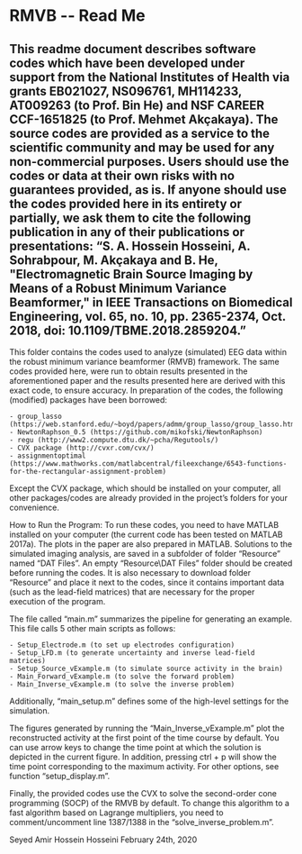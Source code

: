 # RMVB -- Read Me

  This readme document describes software codes which have been developed under support from the National Institutes of Health via grants EB021027, NS096761, MH114233, AT009263 (to Prof. Bin He) and NSF CAREER CCF-1651825 (to Prof. Mehmet Akçakaya). 
The source codes are provided as a service to the scientific community and may be used for any non-commercial purposes.  Users should use the codes or data at their own risks with no guarantees provided, as is. If anyone should use the codes provided here in its entirety or partially, we ask them to cite the following publication in any of their publications or presentations:
“S. A. Hossein Hosseini, A. Sohrabpour, M. Akçakaya and B. He, "Electromagnetic Brain Source Imaging by Means of a Robust Minimum Variance Beamformer," in IEEE Transactions on Biomedical Engineering, vol. 65, no. 10, pp. 2365-2374, Oct. 2018, doi: 10.1109/TBME.2018.2859204.”
------------------------------------------------------------------------------------------------------------------------------------------

  This folder contains the codes used to analyze (simulated) EEG data within the robust minimum variance beamformer (RMVB) framework. The same codes provided here, were run to obtain results presented in the aforementioned paper and the results presented here are derived with this exact code, to ensure accuracy.
  In preparation of the codes, the following (modified) packages have been borrowed:
  
    - group_lasso (https://web.stanford.edu/~boyd/papers/admm/group_lasso/group_lasso.html)
    - NewtonRaphson_0.5 (https://github.com/mikofski/NewtonRaphson)
    - regu (http://www2.compute.dtu.dk/~pcha/Regutools/)
    - CVX package (http://cvxr.com/cvx/)
    - assignmentoptimal (https://www.mathworks.com/matlabcentral/fileexchange/6543-functions-for-the-rectangular-assignment-problem)

  Except the CVX package, which should be installed on your computer, all other packages/codes are already provided in the project’s folders for your convenience.

How to Run the Program:
  To run these codes, you need to have MATLAB installed on your computer (the current code has been tested on MATLAB 2017a). The plots in the paper are also prepared in MATLAB. 
Solutions to the simulated imaging analysis, are saved in a subfolder of folder “Resource” named “DAT Files”. An empty “Resource\DAT Files” folder should be created before running the codes. It is also necessary to download folder “Resource” and place it next to the codes, since it contains important data (such as the lead-field matrices) that are necessary for the proper execution of the program. 

  The file called “main.m” summarizes the pipeline for generating an example. This file calls 5 other main scripts as follows:

    - Setup_Electrode.m (to set up electrodes configuration) 
    - Setup_LFD.m (to generate uncertainty and inverse lead-field matrices)
    - Setup_Source_vExample.m (to simulate source activity in the brain) 
    - Main_Forward_vExample.m (to solve the forward problem)
    - Main_Inverse_vExample.m (to solve the inverse problem)

  Additionally, “main_setup.m” defines some of the high-level settings for the simulation. 

  The figures generated by running the “Main_Inverse_vExample.m” plot the reconstructed activity at the first point of the time course by default. You can use arrow keys to change the time point at which the solution is depicted in the current figure. In addition, pressing ctrl + p will show the time point corresponding to the maximum activity. For other options, see function “setup_display.m”.

  Finally, the provided codes use the CVX to solve the second-order cone programming (SOCP) of the RMVB by default. To change this algorithm to a fast algorithm based on Lagrange multipliers, you need to comment/uncomment line 1387/1388 in the “solve_inverse_problem.m”.  
  
Seyed Amir Hossein Hosseini
February 24th, 2020

